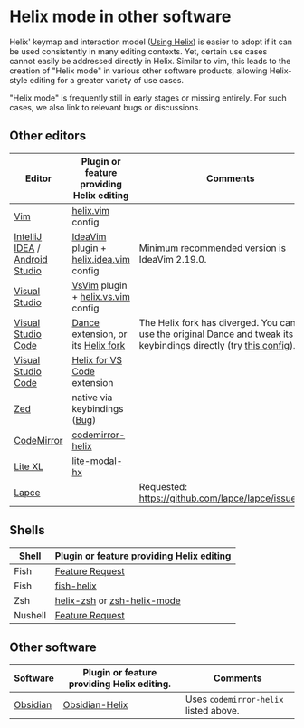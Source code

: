 # Helix mode in other software

Helix' keymap and interaction model ([Using Helix](#usage.md)) is easier to adopt if it can be used consistently in many editing contexts. Yet, certain use cases cannot easily be addressed directly in Helix. Similar to vim, this leads to the creation of "Helix mode" in various other software products, allowing Helix-style editing for a greater variety of use cases.

"Helix mode" is frequently still in early stages or missing entirely. For such cases, we also link to relevant bugs or discussions.

## Other editors

| Editor | Plugin or feature providing Helix editing | Comments
| --- | --- | --- |
| [Vim](https://www.vim.org/) | [helix.vim](https://github.com/chtenb/helix.vim) config |
| [IntelliJ IDEA](https://www.jetbrains.com/idea/) / [Android Studio](https://developer.android.com/studio)| [IdeaVim](https://plugins.jetbrains.com/plugin/164-ideavim) plugin + [helix.idea.vim](https://github.com/chtenb/helix.vim) config | Minimum recommended version is IdeaVim 2.19.0.
| [Visual Studio](https://visualstudio.microsoft.com/) | [VsVim](https://marketplace.visualstudio.com/items?itemName=JaredParMSFT.VsVim) plugin + [helix.vs.vim](https://github.com/chtenb/helix.vim) config | 
| [Visual Studio Code](https://code.visualstudio.com/) | [Dance](https://marketplace.visualstudio.com/items?itemName=gregoire.dance) extension, or its [Helix fork](https://marketplace.visualstudio.com/items?itemName=kend.dancehelixkey) | The Helix fork has diverged. You can also use the original Dance and tweak its keybindings directly (try [this config](https://github.com/71/dance/issues/299#issuecomment-1655509531)).
| [Visual Studio Code](https://code.visualstudio.com/) | [Helix for VS Code](https://marketplace.visualstudio.com/items?itemName=jasew.vscode-helix-emulation) extension|
| [Zed](https://zed.dev/) | native via keybindings ([Bug](https://github.com/zed-industries/zed/issues/4642)) |
| [CodeMirror](https://codemirror.net/) | [codemirror-helix](https://gitlab.com/_rvidal/codemirror-helix) |
| [Lite XL](https://lite-xl.com/) | [lite-modal-hx](https://codeberg.org/Mandarancio/lite-modal-hx) |
| [Lapce](https://lap.dev/lapce/) | | Requested: https://github.com/lapce/lapce/issues/281 |


## Shells

| Shell | Plugin or feature providing Helix editing 
| --- | --- 
| Fish | [Feature Request](https://github.com/fish-shell/fish-shell/issues/7748) 
| Fish | [fish-helix](https://github.com/sshilovsky/fish-helix/tree/main) 
| Zsh | [helix-zsh](https://github.com/john-h-k/helix-zsh) or [zsh-helix-mode](https://github.com/Multirious/zsh-helix-mode)
| Nushell | [Feature Request](https://github.com/nushell/reedline/issues/639) 

## Other software

| Software | Plugin or feature providing Helix editing. | Comments
| --- | --- | --- |
| [Obsidian](https://obsidian.md/) | [Obsidian-Helix](https://github.com/Sinono3/obsidian-helix) | Uses `codemirror-helix` listed above.
